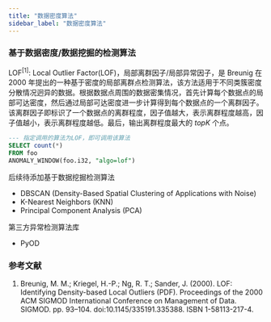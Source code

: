 ```yaml
---
title: "数据密度算法"
sidebar_label: "数据密度算法"
---
```


### 基于数据密度/数据挖掘的检测算法
LOF<sup>[1]</sup>: Local Outlier Factor(LOF)，局部离群因子/局部异常因子，是 Breunig 在 2000 年提出的一种基于密度的局部离群点检测算法，该方法适用于不同类簇密度分散情况迥异的数据。根据数据点周围的数据密集情况，首先计算每个数据点的局部可达密度，然后通过局部可达密度进一步计算得到每个数据点的一个离群因子。该离群因子即标识了一个数据点的离群程度，因子值越大，表示离群程度越高，因子值越小，表示离群程度越低。最后，输出离群程度最大的 $topK$ 个点。

```SQL
--- 指定调用的算法为LOF，即可调用该算法
SELECT count(*)
FROM foo
ANOMALY_WINDOW(foo.i32, "algo=lof")
```

后续待添加基于数据挖掘检测算法
- DBSCAN (Density-Based Spatial Clustering of Applications with Noise)
- K-Nearest Neighbors (KNN)
- Principal Component Analysis (PCA)

第三方异常检测算法库
- PyOD

### 参考文献

1. Breunig, M. M.; Kriegel, H.-P.; Ng, R. T.; Sander, J. (2000). LOF: Identifying Density-based Local Outliers (PDF). Proceedings of the 2000 ACM SIGMOD International Conference on Management of Data. SIGMOD. pp. 93–104. doi:10.1145/335191.335388. ISBN 1-58113-217-4.

